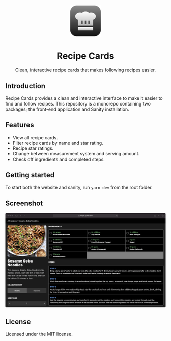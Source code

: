 <p align="center">
  <img width=100 height=100 alt="Screenshot" src="docs/icon.svg">
</p>
<div align="center">
  <h1>Recipe Cards</h1>
  <p>Clean, interactive recipe cards that makes following recipes easier.</p>
</div>

## Introduction

Recipe Cards provides a clean and interactive interface to make it easier to find and follow recipes. This repository is a monorepo containing two packages; the front-end application and Sanity installation.

## Features

- View all recipe cards.
- Filter recipe cards by name and star rating.
- Recipe star ratings.
- Change between measurement system and serving amount.
- Check off ingredients and completed steps.

## Getting started

To start both the website and sanity, run `yarn dev` from the root folder.

## Screenshot

![Recipe Card Screenshot](docs/screenshot.png)

## License

Licensed under the MIT license.
